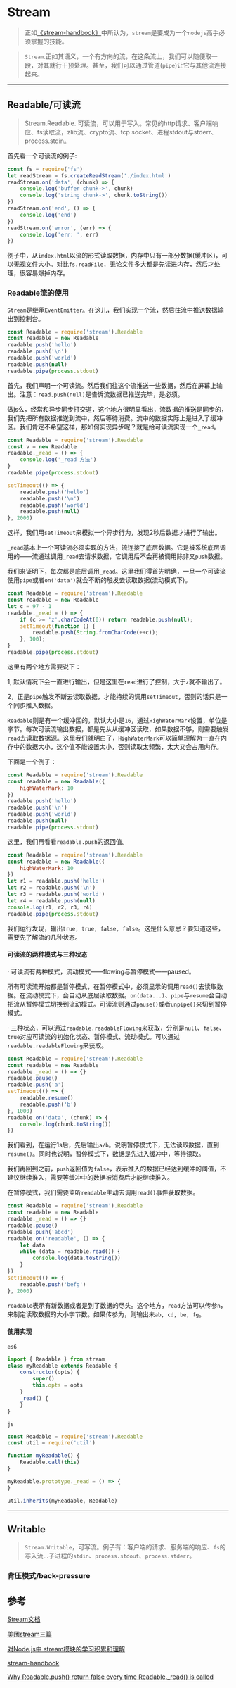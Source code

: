 # Stream

> 正如[《stream-handbook》](https://github.com/substack/stream-handbook)中所认为，`stream`是要成为一个`nodejs`高手必须掌握的技能。


> `Stream`.正如其语义，一个有方向的流，在这条流上，我们可以随便取一段，对其就行干预处理。甚至，我们可以通过管道(`pipe`)让它与其他流连接起来。

---

## Readable/可读流

> Stream.Readable. 可读流，可以用于写入。常见的http请求、客户端响应、fs读取流，zlib流、crypto流、tcp socket、进程stdout与stderr、process.stdin。

首先看一个可读流的例子:

```JavaScript
const fs = require('fs')
let readStream = fs.createReadStream('./index.html')
readStream.on('data', (chunk) => {
	console.log('buffer chunk->', chunk)
	console.log('string chunk->', chunk.toString())
})
readStream.on('end', () => {
	console.log('end')
})
readStream.on('error', (err) => {
	console.log('err: ', err)
})
```

例子中，从`index.html`以流的形式读取数据，内存中只有一部分数据(缓冲区)，可以无视文件大小。对比`fs.readFile`，无论文件多大都是先读进内存，然后才处理，很容易爆掉内存。

### Readable流的使用

`Stream`是继承`EventEmitter`。在这儿，我们实现一个流，然后往流中推送数据输出到控制台。

```javascript
const Readable = require('stream').Readable
const readable = new Readable
readable.push('hello')
readable.push('\n')
readable.push('world')
readable.push(null)
readable.pipe(process.stdout)
```
首先，我们声明一个可读流。然后我们往这个流推送一些数据，然后在屏幕上输出。注意：`read.push(null)`是告诉流数据已推送完毕，是必须。

做js么，经常和异步同步打交道，这个地方很明显看出，流数据的推送是同步的，我们先把所有数据推送到流中，然后等待消费。流中的数据实际上是进入了缓冲区。我们肯定不希望这样，那如何实现异步呢？就是给可读流实现一个`_read`。

```javascript
const Readable = require('stream').Readable
const v = new Readable
readable._read = () => {
	console.log('_read 方法')
}
readable.pipe(process.stdout)

setTimeout(() => {
	readable.push('hello')
	readable.push('\n')
	readable.push('world')
	readable.push(null)
}, 2000)
```

这样，我们用`setTimeout`来模拟一个异步行为，发现2秒后数据才进行了输出。

`_read`基本上一个可读流必须实现的方法，流连接了底层数据。它是被系统底层调用的——流通过调用`_read`去请求数据，它调用后不会再被调用除非又`push`数据。

我们来证明下，每次都是底层调用`_read`。这里我们得首先明确，一旦一个可读流使用`pipe`或者`on('data')`就会不断的触发去读取数据(流动模式下)。

```javascript
const Readable = require('stream').Readable
const readable = new Readable
let c = 97 - 1
readable._read = () => {
	if (c >= 'z'.charCodeAt(0)) return readable.push(null);
	setTimeout(function () {
		readable.push(String.fromCharCode(++c));
	}, 100);
}
readable.pipe(process.stdout)
```

这里有两个地方需要说下：

1, 默认情况下会一直进行输出，但是这里在`read`进行了控制，大于`z`就不输出了。

2，正是`pipe`触发不断去读取数据，才能持续的调用`setTimeout`，否则的话只是一个同步推入数据。


`Readable`则是有一个缓冲区的，默认大小是`16`，通过`HighWaterMark`设置，单位是字节。每次可读流输出数据，都是先从从缓冲区读取，如果数据不够，则需要触发`read`去读取数据源。这里我们就明白了，`HighWaterMark`可以简单理解为一直在内存中的数据大小，这个值不能设置太小，否则读取太频繁，太大又会占用内存。

下面是一个例子：

```javascript
const Readable = require('stream').Readable
const readable = new Readable({
	highWaterMark: 10
})
readable.push('hello')
readable.push('\n')
readable.push('world')
readable.push(null)
readable.pipe(process.stdout)
```

这里，我们再看看`readable.push`的返回值。

```javascript
const Readable = require('stream').Readable
const readable = new Readable({
	highWaterMark: 10
})
let r1 = readable.push('hello')
let r2 = readable.push('\n')
let r3 = readable.push('world')
let r4 = readable.push(null)
console.log(r1, r2, r3, r4)
readable.pipe(process.stdout)
```

我们运行发现，输出`true, true, false, false`。这是什么意思？要知道这些，需要先了解流的几种状态。

#### 可读流的两种模式与三种状态

· 可读流有两种模式，流动模式——flowing与暂停模式——paused。

所有可读流开始都是暂停模式，在暂停模式中，必须显示的调用`read()`去读取数据。在流动模式下，会自动从底层读取数据。`on(data...)`、`pipe`与`resume`会自动把流从暂停模式切换到流动模式。可读流则通过`pause()`或者`unpipe()`来切到暂停模式。

· 三种状态，可以通过`readable.readableFlowing`来获取，分别是`null`、`false`、`true`对应可读流的初始化状态、暂停模式、流动模式。可以通过`readable.readableFlowing`来获取。

```javascript
const Readable = require('stream').Readable
const readable = new Readable
readable._read = () => {}
readable.pause()
readable.push('a')
setTimeout(() => {
	readable.resume()
	readable.push('b')
}, 1000)
readable.on('data', (chunk) => {
	console.log(chunk.toString())
})
```

我们看到，在运行1s后，先后输出`a/b`。说明暂停模式下，无法读取数据，直到`resume()`。同时也说明，暂停模式下，数据是先进入缓冲中，等待读取。

我们再回到之前，`push`返回值为`false`，表示推入的数据已经达到缓冲的阈值，不建议继续推入，需要等缓冲中的数据被消费后才能继续推入。

在暂停模式，我们需要监听`readable`主动去调用`read()`事件获取数据。

```javascript
const Readable = require('stream').Readable
const readable = new Readable
readable._read = () => {}
readable.pause()
readable.push('abcd')
readable.on('readable', () => {
	let data
	while (data = readable.read()) {
		console.log(data.toString())
	}
})
setTimeout(() => {
	readable.push('befg')
}, 2000)
```

`readable`表示有新数据或者是到了数据的尽头。这个地方，`read`方法可以传参`n`，来制定读取数据的大小字节数。如果传参为，则输出未`ab, cd, be, fg`。


#### 使用实现

`es6`

```javascript
import { Readable } from stream
class myReadable extends Readable {
	constructor(opts) {
		super()
		this.opts = opts
	}
	_read() {
	}
}
```

`js`

```javascript
const Readable = require('stream').Readable
const util = require('util')

function myReadable() {
	Readable.call(this)
}

myReadable.prototype._read = () => {
}

util.inherits(myReadable, Readable)
```

---

## Writable

> `Stream.Writable`，可写流。例子有：客户端的请求、服务端的响应、`fs`的写入流...子进程的`stdin`、`process.stdout`、`process.stderr`。



### 背压模式/back-pressure


## 参考

[Stream文档](http://nodejs.cn/api/stream.html#stream_stream)

[美团stream三篇](https://tech.meituan.com/2016/07/08/stream-basics.html)

[对Node.js中 stream模块的学习积累和理解](https://github.com/zoubin/streamify-your-node-program)

[stream-handbook](https://github.com/jabez128/stream-handbook)

[Why Readable.push() return false every time Readable._read() is called
](https://stackoverflow.com/questions/38819196/why-readable-push-return-false-every-time-readable-read-is-called?rq=1)
